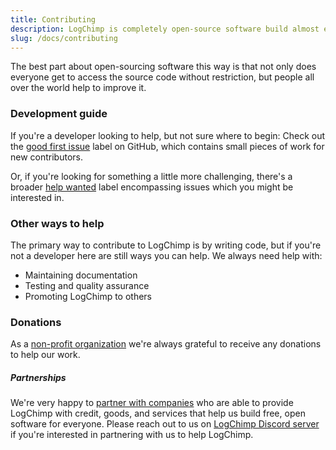 ```yaml
---
title: Contributing
description: LogChimp is completely open-source software build almost entirely by volunteer contributors for product owners to build a better version of their product.
slug: /docs/contributing
---
```


The best part about open-sourcing software this way is that not only does everyone get to access the source code without restriction, but people all over the world help to improve it.

### Development guide

If you're a developer looking to help, but not sure where to begin: Check out the [good first issue](https://github.com/logchimp/logchimp/labels/good%20first%20issue) label on GitHub, which contains small pieces of work for new contributors.

Or, if you're looking for something a little more challenging, there's a broader [help wanted](https://github.com/logchimp/logchimp/labels/help%20wanted) label encompassing issues which you might be interested in.

### Other ways to help

The primary way to contribute to LogChimp is by writing code, but if you're not a developer here are still ways you can help. We always need help with:

- Maintaining documentation
- Testing and quality assurance
- Promoting LogChimp to others

### Donations

As a [non-profit organization](https://github.com/logchimp/) we're always grateful to receive any donations to help our work.

##### Partnerships

We're very happy to [partner with companies](/partners) who are able to provide LogChimp with credit, goods, and services that help us build free, open software for everyone. Please reach out to us on [LogChimp Discord server](https://discordapp.com/invite/A7mztcC/) if you're interested in partnering with us to help LogChimp.
